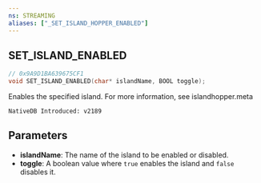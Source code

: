 ```yaml
---
ns: STREAMING
aliases: ["_SET_ISLAND_HOPPER_ENABLED"]
---
```

## SET_ISLAND_ENABLED

```c
// 0x9A9D1BA639675CF1
void SET_ISLAND_ENABLED(char* islandName, BOOL toggle);
```

Enables the specified island. For more information, see islandhopper.meta

```
NativeDB Introduced: v2189
```

## Parameters
* **islandName**: The name of the island to be enabled or disabled.
* **toggle**: A boolean value where `true` enables the island and `false` disables it.
